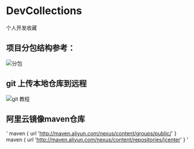 # DevCollections
个人开发收藏

## 项目分包结构参考：
![分包](https://github.com/jackyHuangH/DevCollections/blob/master/arts/%E5%88%86%E5%8C%85%E5%8F%82%E8%80%83.png)

## git 上传本地仓库到远程
![git 教程](https://github.com/jackyHuangH/DevCollections/blob/master/arts/git%E4%B8%8A%E4%BC%A0%E6%9C%AC%E5%9C%B0%E4%BB%93%E5%BA%93%E5%88%B0%E8%BF%9C%E7%A8%8B%E6%95%99%E7%A8%8B.png)

## 阿里云镜像maven仓库
'
maven { url 'http://maven.aliyun.com/nexus/content/groups/public/' }
maven { url 'http://maven.aliyun.com/nexus/content/repositories/jcenter' }
'
